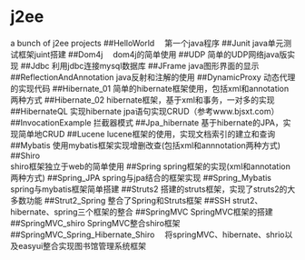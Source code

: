 # j2ee
a bunch of j2ee projects
##HelloWorld　
第一个java程序
##Junit 
java单元测试框架juint搭建
##Dom4j　
dom4j的简单使用
##UDP
简单的UDP网络java版实现
##Jdbc 
利用jdbc连接mysql数据库
##JFrame
java图形界面的显示
##ReflectionAndAnnotation 
java反射和注解的使用
##DynamicProxy 
动态代理的实现代码
##Hibernate_01 
简单的hibernate框架使用，包括xml和annotation两种方式
##Hibernate_02 
hibernate框架，基于xml和事务，一对多的实现
##HibernateQL 
实现hibernate jpa语句实现CRUD（参考www.bjsxt.com）
##InvocationExample 
拦截器模式
##Jpa_hibernate 
基于hibernate的JPA，实现简单地CRUD
##Lucene
lucene框架的使用，实现文档索引的建立和查询
##Mybatis 
使用mybatis框架实现增删改查(包括xml和annnotation两种方式)
##Shiro  
shiro框架独立于web的简单使用
##Spring 
spring框架的实现(xml和annotation两种方式)
##Spring_JPA 
spring与jpa结合的框架实现
##Spring_Mybatis 
spring与mybatis框架简单搭建
##Struts2 
搭建的struts框架，实现了struts2的大多数功能
##Strut2_Spring 
整合了Spring和Struts框架
##SSH
strut2、hibernate、spring三个框架的整合
##SpringMVC
SpringMVC框架的搭建
##SpringMVC_shiro 
SpringMVC整合shiro框架
##SpringMVC_Spring_Hibernate_Shiro　
将springMVC、hibernate、shrio以及easyui整合实现图书馆管理系统框架
